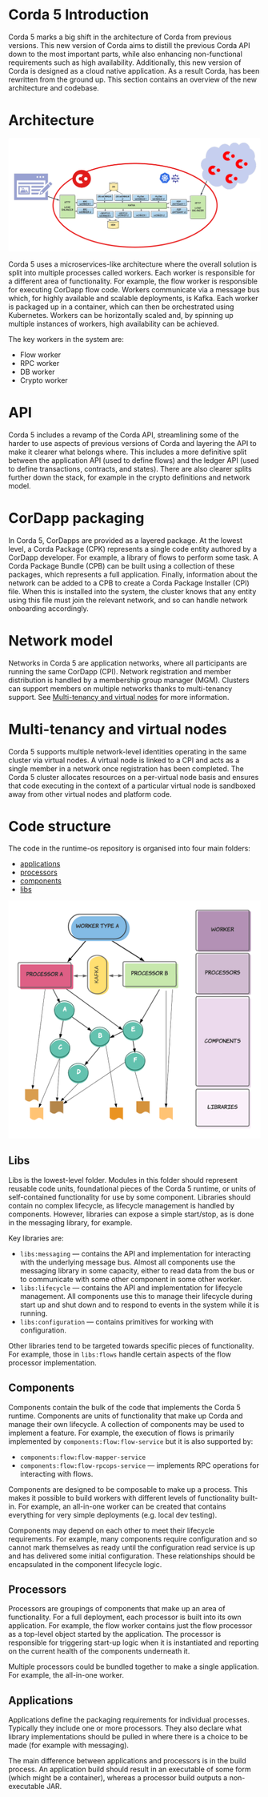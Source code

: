 # Corda 5 Introduction

Corda 5 marks a big shift in the architecture of Corda from previous versions. This new version of Corda aims to distill the previous Corda API down to the most important parts, while also enhancing non-functional requirements such as high availability. Additionally, this new version of Corda is designed as a cloud native application. As a result Corda, has been rewritten from the ground up. This section contains an overview of the new architecture and codebase.

# Architecture

![Architecture overview](./images/arch/overview.png)

Corda 5 uses a microservices-like architecture where the overall solution is split into multiple processes called workers. Each worker is responsible for a different area of functionality. For example, the flow worker is responsible for executing CorDapp flow code. Workers communicate via a message bus which, for highly available and scalable deployments, is Kafka. Each worker is packaged up in a container, which can then be orchestrated using Kubernetes. Workers can be horizontally scaled and, by spinning up multiple instances of workers, high availability can be achieved.

The key workers in the system are:

- Flow worker
- RPC worker
- DB worker
- Crypto worker

# API

Corda 5 includes a revamp of the Corda API, streamlining some of the harder to use aspects of previous versions of Corda and layering the API to make it clearer what belongs where. This includes a more definitive split between the application API (used to define flows) and the ledger API (used to define transactions, contracts, and states). There are also clearer splits further down the stack, for example in the crypto definitions and network model.

# CorDapp packaging

In Corda 5, CorDapps are provided as a layered package. At the lowest level, a Corda Package (CPK) represents a single code entity authored by a CorDapp developer. For example, a library of flows to perform some task. A Corda Package Bundle (CPB) can be built using a collection of these packages, which represents a full application. Finally, information about the network can be added to a CPB to create a Corda Package Installer (CPI) file. When this is installed into the system, the cluster knows that any entity using this file must join the relevant network, and so can handle network onboarding accordingly.

# Network model

Networks in Corda 5 are application networks, where all participants are running the same CorDapp (CPI). Network registration and member distribution is handled by a membership group manager (MGM). Clusters can support members on multiple networks thanks to multi-tenancy support. See [Multi-tenancy and virtual nodes](#multi-tenancy-and-virtual-nodes) for more information.

# Multi-tenancy and virtual nodes

Corda 5 supports multiple network-level identities operating in the same cluster via virtual nodes. A virtual node is linked to a CPI and acts as a single member in a network once registration has been completed. The Corda 5 cluster allocates resources on a per-virtual node basis and ensures that code executing in the context of a particular virtual node is sandboxed away from other virtual nodes and platform code.

# Code structure

The code in the runtime-os repository is organised into four main folders: 
* [applications](##Applications)
* [processors](##Processors)
* [components](##Components)
* [libs](##Libs)

![Code structure in the runtime-os repo](./images/arch/code-structure.png)

## Libs

Libs is the lowest-level folder. Modules in this folder should represent reusable code units, foundational pieces of the Corda 5 runtime, or units of self-contained functionality for use by some component. Libraries should contain no complex lifecycle, as lifecycle management is handled by components. However, libraries can expose a simple start/stop, as is done in the messaging library, for example.

Key libraries are:

- `libs:messaging` — contains the API and implementation for interacting with the underlying message bus. Almost all components use the messaging library in some capacity, either to read data from the bus or to communicate with some other component in some other worker.
- `libs:lifecycle` — contains the API and implementation for lifecycle management. All components use this to manage their lifecycle during start up and shut down and to respond to events in the system while it is running.
- `libs:configuration` — contains primitives for working with configuration.

Other libraries tend to be targeted towards specific pieces of functionality. For example, those in `libs:flows` handle certain aspects of the flow processor implementation.

## Components

Components contain the bulk of the code that implements the Corda 5 runtime. Components are units of functionality that make up Corda and manage their own lifecycle. A collection of components may be used to implement a feature. For example, the execution of flows is primarily implemented by `components:flow:flow-service` but it is also supported by:
* `components:flow:flow-mapper-service` 
* `components:flow:flow-rpcops-service` — implements RPC operations for interacting with flows.

Components are designed to be composable to make up a process. This makes it possible to build workers with different levels of functionality built-in. For example, an all-in-one worker can be created that contains everything for very simple deployments (e.g. local dev testing).

Components may depend on each other to meet their lifecycle requirements. For example, many components require configuration and so cannot mark themselves as ready until the configuration read service is up and has delivered some initial configuration. These relationships should be encapsulated in the component lifecycle logic.

## Processors

Processors are groupings of components that make up an area of functionality. For a full deployment, each processor is built into its own application. For example, the flow worker contains just the flow processor as a top-level object started by the application. The processor is responsible for triggering start-up logic when it is instantiated and reporting on the current health of the components underneath it.

Multiple processors could be bundled together to make a single application. For example, the all-in-one worker.

## Applications

Applications define the packaging requirements for individual processes. Typically they include one or more processors. They also declare what library implementations should be pulled in where there is a choice to be made (for example with messaging).

The main difference between applications and processors is in the build process. An application build should result in an executable of some form (which might be a container), whereas a processor build outputs a non-executable JAR.
